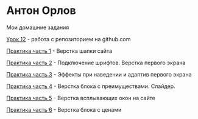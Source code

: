 # Антон Орлов
Мои домашние задания


[Урок 12](https://fogelo.github.io/project7/src/) - работа с репозиторием на github.com

[Практика часть 1](https://fogelo.github.io/ProjectPractice1/src/) - Верстка шапки сайта

[Практика часть 2](https://fogelo.github.io/ProjectPractice2/src/) - Подключение шрифтов. Верстка первого экрана

[Практика часть 3](https://fogelo.github.io/ProjectPractice3/src/) - Эффекты при наведении и адаптив первого экрана

[Практика часть 4](https://fogelo.github.io/ProjectPractice4/src/) - Верстка блока с преимуществами. Слайдер.

[Практика часть 5](https://fogelo.github.io/ProjectPractice5/src/) - Верстка всплывающих окон на сайте

[Практика часть 6](https://fogelo.github.io/ProjectPractice6/src/) - Верстка блока с ценами
